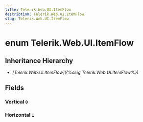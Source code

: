 ```yaml
---
title: Telerik.Web.UI.ItemFlow
description: Telerik.Web.UI.ItemFlow
slug: Telerik.Web.UI.ItemFlow
---
```


# enum Telerik.Web.UI.ItemFlow

## Inheritance Hierarchy

* *[Telerik.Web.UI.ItemFlow]({%slug Telerik.Web.UI.ItemFlow%})*

## Fields

### Vertical `0`

### Horizontal `1`



